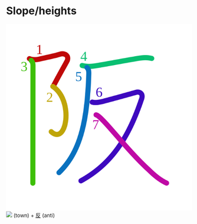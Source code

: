 # Slope/heights
![962a](Kanji/kanji-colorize/962a.svg)
 [![](http://www.kanjidamage.com/assets/radsmall/town-5b6cedad9082f836d90ce4150a4c12639ea53c5e5b033e84df6ee78a96d1dddb.jpg)](http://www.kanjidamage.com/kanji/782-town) (town) +  [反](Kanji/kanji-dict/反.md) (anti)